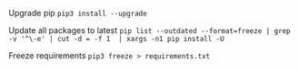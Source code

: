Upgrade pip
`pip3 install --upgrade`

Update all packages to latest
`pip list --outdated --format=freeze | grep -v '^\-e' | cut -d = -f 1  | xargs -n1 pip install -U`

Freeze requirements
`pip3 freeze > requirements.txt`